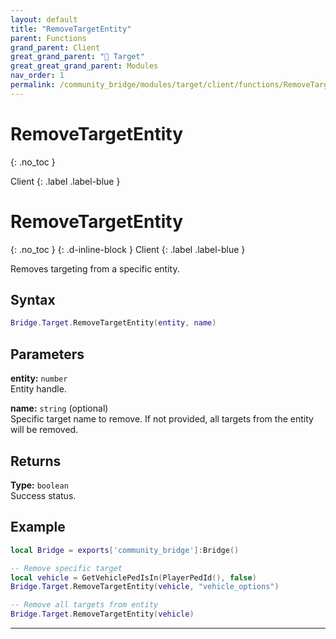 ```yaml
---
layout: default
title: "RemoveTargetEntity"
parent: Functions
grand_parent: Client
great_grand_parent: "🎯 Target"
great_great_grand_parent: Modules
nav_order: 1
permalink: /community_bridge/modules/target/client/functions/RemoveTargetEntity/
---
```


# RemoveTargetEntity
{: .no_toc }

Client
{: .label .label-blue }

# RemoveTargetEntity
{: .no_toc }
{: .d-inline-block }
Client
{: .label .label-blue }

Removes targeting from a specific entity.

## Syntax

```lua
Bridge.Target.RemoveTargetEntity(entity, name)
```

## Parameters

**entity:** `number`  
Entity handle.

**name:** `string` (optional)  
Specific target name to remove. If not provided, all targets from the entity will be removed.

## Returns

**Type:** `boolean`  
Success status.

## Example

```lua
local Bridge = exports['community_bridge']:Bridge()

-- Remove specific target
local vehicle = GetVehiclePedIsIn(PlayerPedId(), false)
Bridge.Target.RemoveTargetEntity(vehicle, "vehicle_options")

-- Remove all targets from entity
Bridge.Target.RemoveTargetEntity(vehicle)
```

---
